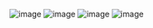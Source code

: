 ![image](https://github.com/user-attachments/assets/4abe8f12-d05f-4eca-8950-97d2abd333b8)
![image](https://github.com/user-attachments/assets/4afac4f5-a059-4ad8-92d5-1ce436f4c6ca)
![image](https://github.com/user-attachments/assets/d2774f50-0eaf-434e-9da5-5c993849c1ad)
![image](https://github.com/user-attachments/assets/ab8d0b0c-4bb5-43b0-9ee3-38d08fd0df94)
